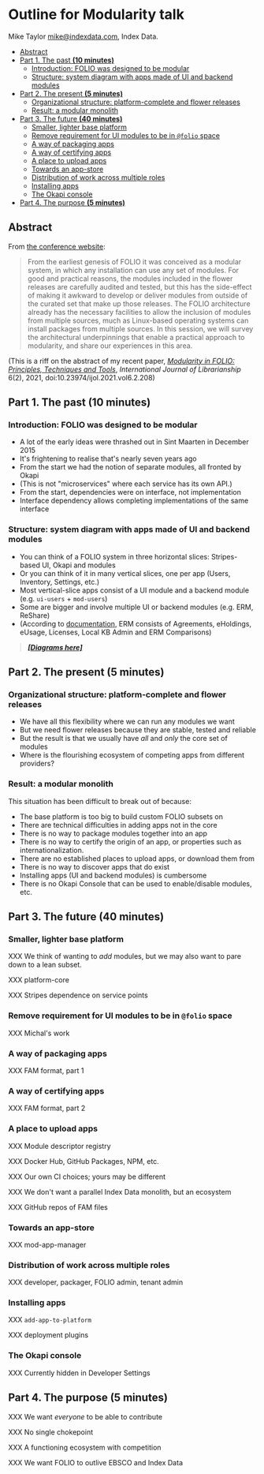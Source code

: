 # Outline for Modularity talk

Mike Taylor <mike@indexdata.com>,
Index Data.

<!-- md2toc -l 2 modularity-outline.md -->
* [Abstract](#abstract)
* [Part 1. The past **(10 minutes)**](#part-1-the-past-10-minutes)
    * [Introduction: FOLIO was designed to be modular](#introduction-folio-was-designed-to-be-modular)
    * [Structure: system diagram with apps made of UI and backend modules](#structure-system-diagram-with-apps-made-of-ui-and-backend-modules)
* [Part 2. The present **(5 minutes)**](#part-2-the-present-5-minutes)
    * [Organizational structure: platform-complete and flower releases](#organizational-structure-platform-complete-and-flower-releases)
    * [Result: a modular monolith](#result-a-modular-monolith)
* [Part 3. The future **(40 minutes)**](#part-3-the-future-40-minutes)
    * [Smaller, lighter base platform](#smaller-lighter-base-platform)
    * [Remove requirement for UI modules to be in `@folio` space](#remove-requirement-for-ui-modules-to-be-in-folio-space)
    * [A way of packaging apps](#a-way-of-packaging-apps)
    * [A way of certifying apps](#a-way-of-certifying-apps)
    * [A place to upload apps](#a-place-to-upload-apps)
    * [Towards an app-store](#towards-an-app-store)
    * [Distribution of work across multiple roles](#distribution-of-work-across-multiple-roles)
    * [Installing apps](#installing-apps)
    * [The Okapi console](#the-okapi-console)
* [Part 4. The purpose **(5 minutes)**](#part-4-the-purpose-5-minutes)


## Abstract

From [the conference website](https://wolfcon2022.sched.com/event/14ANV/folio-modularity-in-practice-seamless-deployment-of-modules-from-multiple-sources):

> From the earliest genesis of FOLIO it was conceived as a modular system, in which any installation can use any set of modules. For good and practical reasons, the modules included in the flower releases are carefully audited and tested, but this has the side-effect of making it awkward to develop or deliver modules from outside of the curated set that make up those releases. The FOLIO architecture already has the necessary facilities to allow the inclusion of modules from multiple sources, much as Linux-based operating systems can install packages from multiple sources. In this session, we will survey the architectural underpinnings that enable a practical approach to modularity, and share our experiences in this area.

(This is a riff on the abstract of my recent paper, [_Modularity in FOLIO: Principles, Techniques and Tools_](https://journal.calaijol.org/index.php/ijol/article/view/208), _International Journal of Librarianship_ 6(2), 2021, doi:10.23974/ijol.2021.vol6.2.208)



## Part 1. The past **(10 minutes)**


### Introduction: FOLIO was designed to be modular

* A lot of the early ideas were thrashed out in Sint Maarten in December 2015
* It's frightening to realise that's nearly seven years ago
* From the start we had the notion of separate modules, all fronted by Okapi
* (This is not "microservices" where each service has its own API.)
* From the start, dependencies were on interface, not implementation
* Interface dependency allows completing implementations of the same interface


### Structure: system diagram with apps made of UI and backend modules

* You can think of a FOLIO system in three horizontal slices: Stripes-based UI, Okapi and modules
* Or you can think of it in many vertical slices, one per app (Users, Inventory, Settings, etc.)
* Most vertical-slice apps consist of a UI module and a backend module (e.g. `ui-users` + `mod-users`)
* Some are bigger and involve multiple UI or backend modules (e.g. ERM, ReShare)
* (According to [documentation](https://lotus.docs.folio.org/docs/erm/), ERM consists of Agreements, eHoldings, eUsage, Licenses, Local KB Admin and ERM Comparisons)

> **_[[Diagrams here]](https://docs.google.com/presentation/d/1tBI8urMK-MU6w_bjO-cudSo3KySBHuTPjCVB_sP6ECU/edit#slide=id.g14587eada5c_0_82)_**



## Part 2. The present **(5 minutes)**


### Organizational structure: platform-complete and flower releases

* We have all this flexibility where we can run any modules we want
* But we need flower releases because they are stable, tested and reliable
* But the result is that we usually have _all_ and _only_ the core set of modules
* Where is the flourishing ecosystem of competing apps from different providers?


### Result: a modular monolith

This situation has been difficult to break out of because:
* The base platform is too big to build custom FOLIO subsets on
* There are technical difficulties in adding apps not in the core
* There is no way to package modules together into an app
* There is no way to certify the origin of an app, or properties such as internationalization.
* There are no established places to upload apps, or download them from
* There is no way to discover apps that do exist
* Installing apps (UI and backend modules) is cumbersome
* There is no Okapi Console that can be used to enable/disable modules, etc.



## Part 3. The future **(40 minutes)**


### Smaller, lighter base platform

XXX We think of wanting to _add_ modules, but we may also want to pare down to a lean subset.

XXX platform-core

XXX Stripes dependence on service points


### Remove requirement for UI modules to be in `@folio` space

XXX Michal's work


### A way of packaging apps

XXX FAM format, part 1


### A way of certifying apps

XXX FAM format, part 2


### A place to upload apps

XXX Module descriptor registry

XXX Docker Hub, GitHub Packages, NPM, etc.

XXX Our own CI choices; yours may be different

XXX We don't want a parallel Index Data monolith, but an ecosystem

XXX GitHub repos of FAM files


### Towards an app-store

XXX mod-app-manager


### Distribution of work across multiple roles

XXX developer, packager, FOLIO admin, tenant admin


### Installing apps

XXX `add-app-to-platform`

XXX deployment plugins


### The Okapi console

XXX Currently hidden in Developer Settings



## Part 4. The purpose **(5 minutes)**

XXX We want _everyone_ to be able to contribute

XXX No single chokepoint

XXX A functioning ecosystem with competition

XXX We want FOLIO to outlive EBSCO and Index Data



